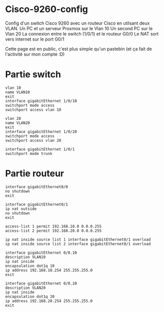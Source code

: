 # Cisco-9260-config
Config d'un switch Cisco 9260 avec un routeur Cisco en utilsant deux VLAN.
Un PC et un serveur Proxmox sur le Vlan 10
Un second PC sur le Vlan 20
La connexion entre le switch (1/0/1) et le routeur G0/0
Le NAT sort vers internet sur le port G0/1

Cette page est en public, c'est plus simple qu'un pastebin (et ça fait de l'activité sur mon compte :D)
# Partie switch
```
vlan 10
name VLAN10
exit
interface gigabitEthernet 1/0/10
switchport mode access
switchport access vlan 10

vlan 20
name VLAN20
exit
interface gigabitEthernet 1/0/20
switchport mode access
switchport access vlan 20

interface gigabitEthernet 1/0/1
switchport mode trunk
```
# Partie routeur
```
interface gigabitEthernet0/0
no shutdown
exit

interface gigabitEthernet0/1
ip nat outside
no shutdown
exit

access-list 1 permit 192.168.10.0 0.0.0.255
access-list 2 permit 192.168.20.0 0.0.0.255

ip nat inside source list 1 interface gigabitEthernet0/1 overload
ip nat inside source list 2 interface gigabitEthernet0/1 overload

interface gigabitEthernet 0/0.10
description VLAN10
ip nat inside
encapsulation dot1q 10
ip address 192.168.10.254 255.255.255.0
exit

interface gigabitEthernet 0/0.20
description VLAN20
ip nat inside
encapsulation dot1q 20
ip address 192.168.20.254 255.255.255.0
exit
```
